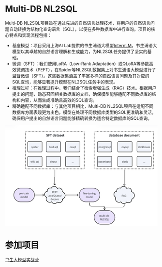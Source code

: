 # Multi-DB NL2SQL

Multi-DB NL2SQL项目旨在通过先进的自然语言处理技术，将用户的自然语言问题自动转换为结构化查询语言（SQL），以便在多种数据库中进行查询。项目的核心特点和实现流程包括：

* 基座模型：项目采用上海AI Lab提供的书生浦语大模型[InternLM](https://github.com/InternLM/InternLM)。书生浦语大模型以其卓越的自然语言理解和生成能力，为NL2SQL任务提供了坚实的基础。
* 微调（SFT）：我们使用LoRA（Low-Rank Adaptation）或QLoRA等参数高效微调技术（PEFT），在Spider等NL2SQL数据集上对书生浦语大模型进行了监督微调（SFT）。这些数据集涵盖了丰富多样的自然语言问题及其对应的SQL查询，能够显著提升模型在NL2SQL任务中的表现。
* 推理过程：在推理过程中，我们结合了检索增强生成（RAG）技术。根据用户提出的问题，动态召回相关数据库的文档，确保模型能够适配不同数据库的结构和内容，从而生成准确且高效的SQL查询。
* 精确适配不同数据库：与其他项目相比，Multi-DB NL2SQL项目在适配不同数据库方面表现更为出色。模型在处理不同数据库类型的SQL更准确和灵活，确保用户提出的自然语言问题能够精确转换为适合特定数据库的SQL查询。

![1721362948929](image/README/1721362948929.png)

# 参加项目

[书生大模型实战营](https://github.com/InternLM/Tutorial)
